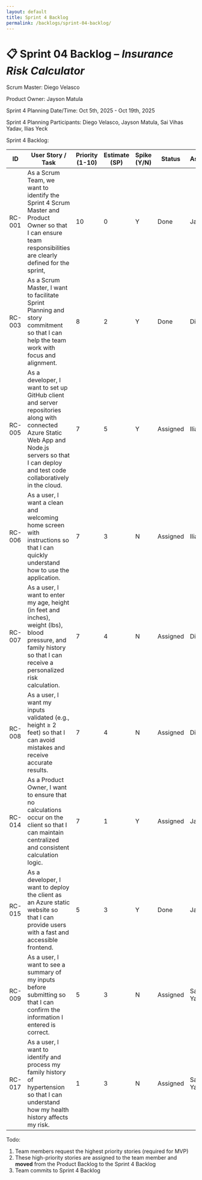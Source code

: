 ```yaml
---
layout: default
title: Sprint 4 Backlog
permalink: /backlogs/sprint-04-backlog/
---
```


# 📋 Sprint 04 Backlog – *Insurance Risk Calculator*

Scrum Master: Diego Velasco

Product Owner: Jayson Matula

Sprint 4 Planning Date/Time: Oct 5th, 2025 - Oct 19th, 2025

Sprint 4 Planning Participants: Diego Velasco, Jayson Matula, Sai Vihas Yadav, Ilias Yeck

Sprint 4 Backlog:

| **ID** | **User Story / Task** | **Priority (1-10)** | **Estimate (SP)** | **Spike (Y/N)** | **Status** | **Assigned** |
|--------|------------------------|--------------|--------------|------------|--------------|--------------|
| RC-001 | As a Scrum Team, we want to identify the Sprint 4 Scrum Master and Product Owner so that I can ensure team responsibilities are clearly defined for the sprint, | 10 | 0 | Y | Done | Jayson |
| RC-003 | As a Scrum Master, I want to facilitate Sprint Planning and story commitment so that I can help the team work with focus and alignment. | 8 | 2 | Y | Done | Diego |
| RC-005 | As a developer, I want to set up GitHub client and server repositories along with connected Azure Static Web App and Node.js servers so that I can deploy and test code collaboratively in the cloud. | 7 | 5 | Y | Assigned | Ilias |
| RC-006 | As a user, I want a clean and welcoming home screen with instructions so that I can quickly understand how to use the application. | 7 | 3 | N | Assigned | Ilias |
| RC-007 | As a user, I want to enter my age, height (in feet and inches), weight (lbs), blood pressure, and family history so that I can receive a personalized risk calculation. | 7 | 4 | N | Assigned | Diego |
| RC-008 | As a user, I want my inputs validated (e.g., height ≥ 2 feet) so that I can avoid mistakes and receive accurate results. | 7 | 4 | N | Assigned | Diego |
| RC-014 | As a Product Owner, I want to ensure that no calculations occur on the client so that I can maintain centralized and consistent calculation logic. | 7 | 1 | Y | Assigned | Jayson |
| RC-015 | As a developer, I want to deploy the client as an Azure static website so that I can provide users with a fast and accessible frontend. | 5 | 3 | Y | Done | Jayson |
| RC-009 | As a user, I want to see a summary of my inputs before submitting so that I can confirm the information I entered is correct. | 5 | 3 | N | Assigned  | Sai Vihas Yadav |
| RC-017 | As a user, I want to identify and process my family history of hypertension so that I can understand how my health history affects my risk. | 1 | 3 | N | Assigned | Sai Vihas Yadav |


Todo:
1. Team members request the highest priority stories (required for MVP) 
2. These high-priority stories are assigned to the team member and **moved** from the Product Backlog to the Sprint 4 Backlog 
3. Team commits to Sprint 4 Backlog
